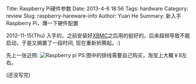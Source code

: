 Title: Raspberry Pi硬件参数
Date: 2013-4-6 18:56
Tags: hardware
Category: review
Slug: raspberry-hareware-info
Author: Yuan He
Summary: 新入手Raspberry Pi，爆一下硬件配置

2012-11-15(Thu) 入手的，之前安装好[XBMC](http://xbmc.org/)之后用的挺好的，后来超频导致不能启动，于是又搁置了一段时间,
现在重新折腾起。:)

先上一张近照:
![Raspberry pi](https://s3.amazonaws.com/pi.lenage.me/pi.jpg)
PS:图中的排线需要自己购买，淘宝上大概￥8左右。

(还没写完)
